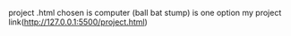 project .html chosen is computer (ball bat stump) is one option my project link(http://127.0.0.1:5500/project.html)
